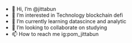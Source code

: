 - 👋 Hi, I’m @jittabun
- 👀 I’m interested in Technology blockchain defi
- 🌱 I’m currently learning datascince and analytic
- 💞️ I’m looking to collaborate on studying
- 📫 How to reach me ig:pom_jittabun

<!---
jittabun/jittabun is a ✨ special ✨ repository because its `README.md` (this file) appears on your GitHub profile.
You can click the Preview link to take a look at your changes.
--->
